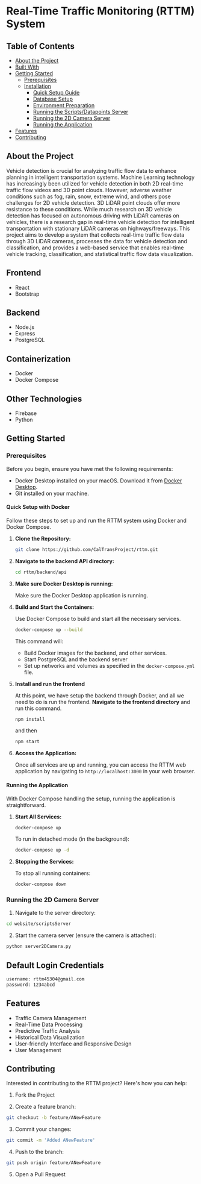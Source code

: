 
# Real-Time Traffic Monitoring (RTTM) System

## Table of Contents

- [About the Project](#about-the-project)
- [Built With](#built-with)
- [Getting Started](#getting-started)
  - [Prerequisites](#prerequisites)
  - [Installation](#installation)
    - [Quick Setup Guide](#quick-setup-guide)
    - [Database Setup](#database-setup)
    - [Environment Preparation](#environment-preparation)
    - [Running the Scripts/Datapoints Server](#running-the-scriptsdatapoints-server)
    - [Running the 2D Camera Server](#running-the-2d-camera-server)
    - [Running the Application](#running-the-application)
- [Features](#features)
- [Contributing](#contributing)

## About the Project

Vehicle detection is crucial for analyzing traffic flow data to enhance planning in intelligent transportation systems. Machine Learning technology has increasingly been utilized for vehicle detection in both 2D real-time traffic flow videos and 3D point clouds. However, adverse weather conditions such as fog, rain, snow, extreme wind, and others pose challenges for 2D vehicle detection. 3D LiDAR point clouds offer more resistance to these conditions. While much research on 3D vehicle detection has focused on autonomous driving with LiDAR cameras on vehicles, there is a research gap in real-time vehicle detection for intelligent transportation with stationary LiDAR cameras on highways/freeways. This project aims to develop a system that collects real-time traffic flow data through 3D LiDAR cameras, processes the data for vehicle detection and classification, and provides a web-based service that enables real-time vehicle tracking, classification, and statistical traffic flow data visualization.

## Frontend
- React
- Bootstrap

## Backend
- Node.js
- Express
- PostgreSQL

## Containerization
- Docker
- Docker Compose

## Other Technologies
- Firebase
- Python

## Getting Started

### Prerequisites

Before you begin, ensure you have met the following requirements:

- Docker Desktop installed on your macOS. Download it from [Docker Desktop](https://www.docker.com/products/docker-desktop/).
- Git installed on your machine.

#### Quick Setup with Docker

Follow these steps to set up and run the RTTM system using Docker and Docker Compose.

1. **Clone the Repository:**

   ```bash
   git clone https://github.com/CalTransProject/rttm.git
   ```

2. **Navigate to the backend API directory:**

   ```bash
   cd rttm/backend/api
   ```

3. **Make sure Docker Desktop is running:**

   Make sure the Docker Desktop application is running.

4. **Build and Start the Containers:**

   Use Docker Compose to build and start all the necessary services.

   ```bash
   docker-compose up --build
   ```

   This command will:

   - Build Docker images for the backend, and other services.
   - Start PostgreSQL and the backend server
   - Set up networks and volumes as specified in the `docker-compose.yml` file.

5. **Install and run the frontend**

   At this point, we have setup the backend through Docker, and all we need to do is run the frontend. **Navigate to the frontend directory** and run this command.

   ```bash
   npm install
   ```

   and then 

   ```bash
   npm start
   ```

6. **Access the Application:**

   Once all services are up and running, you can access the RTTM web application by navigating to `http://localhost:3000` in your web browser.


#### Running the Application

With Docker Compose handling the setup, running the application is straightforward.

1. **Start All Services:**

   ```bash
   docker-compose up
   ```

   To run in detached mode (in the background):

   ```bash
   docker-compose up -d
   ```

2. **Stopping the Services:**

   To stop all running containers:

   ```bash
   docker-compose down
   ```

### Running the 2D Camera Server

1. Navigate to the server directory:

```bash
cd website/scriptsServer
```

2. Start the camera server (ensure the camera is attached):

```bash
python server2DCamera.py
```

## Default Login Credentials
```bash
username: rttm45304@gmail.com
password: 1234abcd
```

## Features

- Traffic Camera Management
- Real-Time Data Processing
- Predictive Traffic Analysis
- Historical Data Visualization
- User-friendly Interface and Responsive Design
- User Management

## Contributing

Interested in contributing to the RTTM project? Here's how you can help:

1. Fork the Project

2. Create a feature branch:

```bash
git checkout -b feature/ANewFeature
```

3. Commit your changes:

```bash
git commit -m 'Added ANewFeature'
```

4. Push to the branch:

```bash
git push origin feature/ANewFeature
```

5. Open a Pull Request
